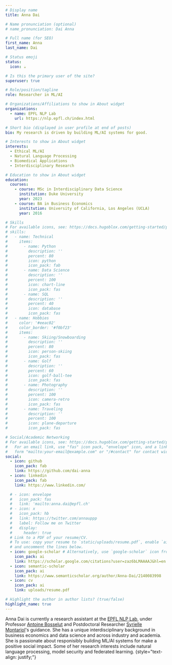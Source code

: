```yaml
---
# Display name
title: Anna Dai

# Name pronunciation (optional)
# name_pronunciation: Dai Anna

# Full name (for SEO)
first_name: Anna
last_name: Dai

# Status emoji
status:
  icon: ☕️

# Is this the primary user of the site?
superuser: true

# Role/position/tagline
role: Researcher in ML/AI

# Organizations/Affiliations to show in About widget
organizations:
  - name: EPFL NLP Lab
    url: https://nlp.epfl.ch/index.html

# Short bio (displayed in user profile at end of posts)
bio: My research is driven by building ML/AI systems for good.

# Interests to show in About widget
interests:
  - Ethical ML/AI
  - Natural Language Processing
  - Biomedical Applications
  - Interdisciplinary Research

# Education to show in About widget
education:
  courses:
    - course: MSc in Interdisciplinary Data Science
      institution: Duke University
      year: 2023
    - course: BA in Business Economics
      institution: University of California, Los Angeles (UCLA)
      year: 2016

# Skills
# For available icons, see: https://docs.hugoblox.com/getting-started/page-builder/#icons
# skills:
#   - name: Technical
#     items:
#       - name: Python
#         description: ''
#         percent: 80
#         icon: python
#         icon_pack: fab
#       - name: Data Science
#         description: ''
#         percent: 100
#         icon: chart-line
#         icon_pack: fas
#       - name: SQL
#         description: ''
#         percent: 40
#         icon: database
#         icon_pack: fas
#   - name: Hobbies
#     color: '#eeac02'
#     color_border: '#f0bf23'
#     items:
#       - name: Skiing/Snowboarding
#         description: ''
#         percent: 80
#         icon: person-skiing
#         icon_pack: fas
#       - name: Golf
#         description: ''
#         percent: 60
#         icon: golf-ball-tee
#         icon_pack: fas
#       - name: Photography
#         description: ''
#         percent: 100
#         icon: camera-retro
#         icon_pack: fas
#       - name: Traveling
#         description: ''
#         percent: 100
#         icon: plane-departure
#         icon_pack: fas

# Social/Academic Networking
# For available icons, see: https://docs.hugoblox.com/getting-started/page-builder/#icons
#   For an email link, use "fas" icon pack, "envelope" icon, and a link in the
#   form "mailto:your-email@example.com" or "/#contact" for contact widget.
social:
  - icon: github
    icon_pack: fab
    link: https://github.com/dai-anna
  - icon: linkedin
    icon_pack: fab
    link: https://www.linkedin.com/

  # - icon: envelope
  #   icon_pack: fas
  #   link: 'mailto:anna.dai@epfl.ch'
  # - icon: x
  #   icon_pack: hb
  #   link: https://twitter.com/annauppp
  #   label: Follow me on Twitter
  #   display:
  #     header: true
  # Link to a PDF of your resume/CV.
  # To use: copy your resume to `static/uploads/resume.pdf`, enable `ai` icons in `params.yaml`,
  # and uncomment the lines below.
  - icon: google-scholar # Alternatively, use `google-scholar` icon from `ai` icon pack
    icon_pack: ai
    link: https://scholar.google.com/citations?user=zaz6bLMAAAAJ&hl=en
  - icon: semantic-scholar
    icon_pack: ai
    link: https://www.semanticscholar.org/author/Anna-Dai/2140083998
  - icon: cv
    icon_pack: ai
    link: uploads/resume.pdf

# Highlight the author in author lists? (true/false)
highlight_name: true
---
```


Anna Dai is currently a research assistant at the [EPFL NLP Lab](https://nlp.epfl.ch/index.html), under Professor [Antoine Bosselut](https://atcbosselut.github.io) and Postdoctoral Researcher [Syrielle Montariol](https://smontariol.github.io)'s guidance. She has a unique interdisciplinary background in business economics and data science and across industry and academia. She is passionate about responisibly building ML/AI systems for make a positive social impact. Some of her research interests include natural language processing, model security and federated learning.
{style="text-align: justify;"}
